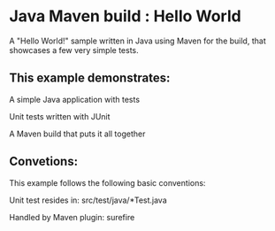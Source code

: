 # Java Maven build : Hello World

A "Hello World!" sample written in Java using Maven for the build, that showcases a few very simple tests.

## This example demonstrates:

A simple Java application with tests

Unit tests written with JUnit

A Maven build that puts it all together

## Convetions:
This example follows the following basic conventions:

Unit test resides in:	src/test/java/*Test.java

Handled by Maven plugin:	surefire
